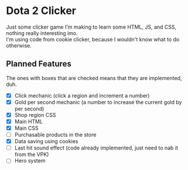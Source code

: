 Dota 2 Clicker
==============
Just some clicker game I'm making to learn some HTML, JS, and CSS, nothing really interesting imo.  
I'm using code from cookie clicker, because I wouldn't know what to do otherwise.  

Planned Features
----------------
The ones with boxes that are checked means that they are implemented, duh.
- [x] Click mechanic (click a region and increment a number)
- [x] Gold per second mechanic (a number to increase the current gold by per second)
- [x] Shop region CSS
- [x] Main HTML
- [x] Main CSS
- [ ] Purchasable products in the store
- [x] Data saving using cookies
- [ ] Last hit sound effect (code already implemented, just need to nab it from the VPK)
- [ ] Hero system
